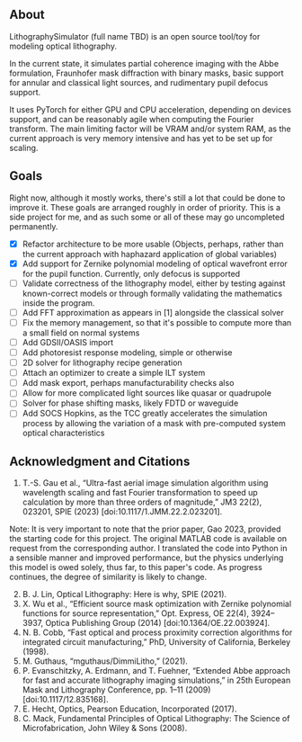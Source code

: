 ## About
LithographySimulator (full name TBD) is an open source tool/toy for modeling optical lithography. 

In the current state, it simulates partial coherence imaging with the Abbe formulation, Fraunhofer  mask diffraction with binary masks, basic support for annular and classical light sources, and rudimentary pupil defocus support.

It uses PyTorch for either GPU and CPU acceleration, depending on devices support, and can be reasonably agile when computing the Fourier transform. The main limiting factor will be VRAM and/or system RAM, as the current approach is very memory intensive and has yet to be set up for scaling.


## Goals
Right now, although it mostly works, there's still a lot that could be done to improve it. These goals are arranged roughly in order of priority. This is a side project for me, and as such some or all of these may go uncompleted permanently.

- [x] Refactor architecture to be more usable (Objects, perhaps, rather than the current approach with haphazard application of global variables)
- [x] Add support for Zernike polynomial modeling of optical wavefront error for the pupil function. Currently, only defocus is supported
- [ ] Validate correctness of the lithography model, either by testing against known-correct models or through formally validating the mathematics inside the program.
- [ ] Add FFT approximation as appears in [1] alongside the classical solver
- [ ] Fix the memory management, so that it's possible to compute more than a small field on normal systems
- [ ] Add GDSII/OASIS import
- [ ] Add photoresist response modeling, simple or otherwise
- [ ] 2D solver for lithography recipe generation
- [ ] Attach an optimizer to create a simple ILT system
- [ ] Add mask export, perhaps manufacturability checks also
- [ ] Allow for more complicated light sources like quasar or quadrupole
- [ ] Solver for phase shifting masks, likely FDTD or waveguide
- [ ] Add SOCS Hopkins, as the TCC greatly accelerates the simulation process by allowing the variation of a mask with pre-computed system optical characteristics

## Acknowledgment and Citations
1. T.-S. Gau et al., “Ultra-fast aerial image simulation algorithm using wavelength scaling and fast Fourier transformation to speed up calculation by more than three orders of magnitude,” JM3 22(2), 023201, SPIE (2023) [doi:10.1117/1.JMM.22.2.023201].

Note: It is very important to note that the prior paper, Gao 2023, provided the starting code for this project. The original MATLAB code is available on request from the corresponding author. I translated the code into Python in a sensible manner and improved performance, but the physics underlying this model is owed solely,  thus far, to this paper's code. As progress continues, the degree of similarity is likely to change.

2. B. J. Lin, Optical Lithography: Here is why, SPIE (2021).
3. X. Wu et al., “Efficient source mask optimization with Zernike polynomial functions for source representation,” Opt. Express, OE 22(4), 3924–3937, Optica Publishing Group (2014) [doi:10.1364/OE.22.003924].
4. N. B. Cobb, “Fast optical and process proximity correction algorithms for integrated circuit manufacturing,” PhD, University of California, Berkeley (1998).
5. M. Guthaus, “mguthaus/DimmiLitho,” (2021).
6. P. Evanschitzky, A. Erdmann, and T. Fuehner, “Extended Abbe approach for fast and accurate lithography imaging simulations,” in 25th European Mask and Lithography Conference, pp. 1–11 (2009) [doi:10.1117/12.835168].
7. E. Hecht, Optics, Pearson Education, Incorporated (2017).
8. C. Mack, Fundamental Principles of Optical Lithography: The Science of Microfabrication, John Wiley & Sons (2008).
